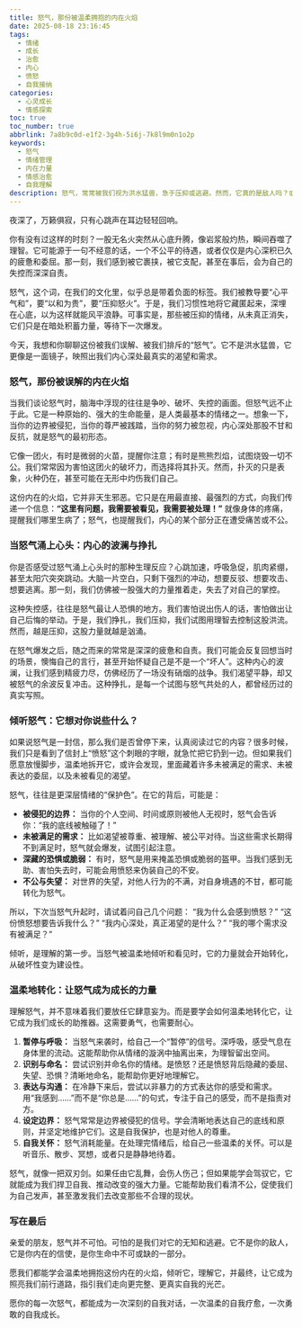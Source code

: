 ```yaml
---
title: 怒气，那份被温柔拥抱的内在火焰
date: 2025-08-18 23:16:45
tags:
  - 情绪
  - 成长
  - 治愈
  - 内心
  - 愤怒
  - 自我接纳
categories:
  - 心灵成长
  - 情感探索
toc: true
toc_number: true
abbrlink: 7a8b9c0d-e1f2-3g4h-5i6j-7k8l9m0n1o2p
keywords:
  - 怒气
  - 情绪管理
  - 内在力量
  - 情感治愈
  - 自我理解
description: 怒气，常常被我们视为洪水猛兽，急于压抑或逃避。然而，它真的是敌人吗？或许，它只是我们内心深处，一份被误解、被压抑的求救信号。这篇文章，将带你走进怒气的世界，温柔地拥抱它，倾听它，并最终，让它成为你生命中，一份独特的成长力量。
---
```


夜深了，万籁俱寂，只有心跳声在耳边轻轻回响。

你有没有过这样的时刻？一股无名火突然从心底升腾，像岩浆般灼热，瞬间吞噬了理智。它可能源于一句不经意的话，一个不公平的待遇，或者仅仅是内心深积已久的疲惫和委屈。那一刻，我们感到被它裹挟，被它支配，甚至在事后，会为自己的失控而深深自责。

怒气，这个词，在我们的文化里，似乎总是带着负面的标签。我们被教导要“心平气和”，要“以和为贵”，要“压抑怒火”。于是，我们习惯性地将它藏匿起来，深埋在心底，以为这样就能风平浪静。可事实是，那些被压抑的情绪，从未真正消失，它们只是在暗处积蓄力量，等待下一次爆发。

今天，我想和你聊聊这份被我们误解、被我们排斥的“怒气”。它不是洪水猛兽，它更像是一面镜子，映照出我们内心深处最真实的渴望和需求。

### 怒气，那份被误解的内在火焰

当我们谈论怒气时，脑海中浮现的往往是争吵、破坏、失控的画面。但怒气远不止于此。它是一种原始的、强大的生命能量，是人类最基本的情绪之一。想象一下，当你的边界被侵犯，当你的尊严被践踏，当你的努力被忽视，内心深处那股不甘和反抗，就是怒气的最初形态。

它像一团火，有时是微弱的火苗，提醒你注意；有时是熊熊烈焰，试图烧毁一切不公。我们常常因为害怕这团火的破坏力，而选择将其扑灭。然而，扑灭的只是表象，火种仍在，甚至可能在无形中灼伤我们自己。

这份内在的火焰，它并非天生邪恶。它只是在用最直接、最强烈的方式，向我们传递一个信息：**“这里有问题，我需要被看见，我需要被处理！”** 就像身体的疼痛，提醒我们哪里生病了；怒气，也提醒我们，内心的某个部分正在遭受痛苦或不公。

### 当怒气涌上心头：内心的波澜与挣扎

你是否感受过怒气涌上心头时的那种生理反应？心跳加速，呼吸急促，肌肉紧绷，甚至太阳穴突突跳动。大脑一片空白，只剩下强烈的冲动，想要反驳、想要攻击、想要逃离。那一刻，我们仿佛被一股强大的力量推着走，失去了对自己的掌控。

这种失控感，往往是怒气最让人恐惧的地方。我们害怕说出伤人的话，害怕做出让自己后悔的举动。于是，我们挣扎，我们压抑，我们试图用理智去控制这股洪流。然而，越是压抑，这股力量就越是汹涌。

在怒气爆发之后，随之而来的常常是深深的疲惫和自责。我们可能会反复回想当时的场景，懊悔自己的言行，甚至开始怀疑自己是不是一个“坏人”。这种内心的波澜，让我们感到精疲力尽，仿佛经历了一场没有硝烟的战争。我们渴望平静，却又被怒气的余波反复冲击。这种挣扎，是每一个试图与怒气共处的人，都曾经历过的真实写照。

### 倾听怒气：它想对你说些什么？

如果说怒气是一封信，那么我们是否曾停下来，认真阅读过它的内容？很多时候，我们只是看到了信封上“愤怒”这个刺眼的字眼，就急忙把它扔到一边。但如果我们愿意放慢脚步，温柔地拆开它，或许会发现，里面藏着许多未被满足的需求、未被表达的委屈，以及未被看见的渴望。

怒气，往往是更深层情绪的“保护色”。在它的背后，可能是：

*   **被侵犯的边界：** 当你的个人空间、时间或原则被他人无视时，怒气会告诉你：“我的底线被触碰了！”
*   **未被满足的需求：** 比如渴望被尊重、被理解、被公平对待。当这些需求长期得不到满足时，怒气就会爆发，试图引起注意。
*   **深藏的恐惧或脆弱：** 有时，怒气是用来掩盖恐惧或脆弱的盔甲。当我们感到无助、害怕失去时，可能会用愤怒来伪装自己的不安。
*   **不公与失望：** 对世界的失望，对他人行为的不满，对自身境遇的不甘，都可能转化为怒气。

所以，下次当怒气升起时，请试着问自己几个问题：
“我为什么会感到愤怒？”
“这份愤怒想要告诉我什么？”
“我内心深处，真正渴望的是什么？”
“我的哪个需求没有被满足？”

倾听，是理解的第一步。当怒气被温柔地倾听和看见时，它的力量就会开始转化，从破坏性变为建设性。

### 温柔地转化：让怒气成为成长的力量

理解怒气，并不意味着我们要放任它肆意妄为。而是要学会如何温柔地转化它，让它成为我们成长的助推器。这需要勇气，也需要耐心。

1.  **暂停与呼吸：** 当怒气来袭时，给自己一个“暂停”的信号。深呼吸，感受气息在身体里的流动。这能帮助你从情绪的漩涡中抽离出来，为理智留出空间。
2.  **识别与命名：** 尝试识别并命名你的情绪。是愤怒？还是愤怒背后隐藏的委屈、失望、恐惧？清晰地命名，能帮助你更好地理解它。
3.  **表达与沟通：** 在冷静下来后，尝试以非暴力的方式表达你的感受和需求。用“我感到……”而不是“你总是……”的句式，专注于自己的感受，而不是指责对方。
4.  **设定边界：** 怒气常常是边界被侵犯的信号。学会清晰地表达自己的底线和原则，并坚定地维护它们。这是自我保护，也是对他人的尊重。
5.  **自我关怀：** 怒气消耗能量。在处理完情绪后，给自己一些温柔的关怀。可以是听音乐、散步、冥想，或者只是静静地待着。

怒气，就像一把双刃剑。如果任由它乱舞，会伤人伤己；但如果能学会驾驭它，它就能成为我们捍卫自我、推动改变的强大力量。它能帮助我们看清不公，促使我们为自己发声，甚至激发我们去改变那些不合理的现状。

### 写在最后

亲爱的朋友，怒气并不可怕。可怕的是我们对它的无知和逃避。它不是你的敌人，它是你内在的信使，是你生命中不可或缺的一部分。

愿我们都能学会温柔地拥抱这份内在的火焰，倾听它，理解它，并最终，让它成为照亮我们前行道路，指引我们走向更完整、更真实自我的光芒。

愿你的每一次怒气，都能成为一次深刻的自我对话，一次温柔的自我疗愈，一次勇敢的自我成长。